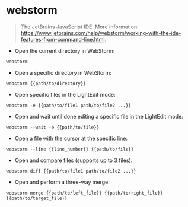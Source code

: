 # webstorm

> The JetBrains JavaScript IDE.
> More information: <https://www.jetbrains.com/help/webstorm/working-with-the-ide-features-from-command-line.html>.

- Open the current directory in WebStorm:

`webstorm`

- Open a specific directory in WebStorm:

`webstorm {{path/to/directory}}`

- Open specific files in the LightEdit mode﻿:

`webstorm -e {{path/to/file1 path/to/file2 ...}}`

- Open and wait until done editing a specific file in the LightEdit mode:

`webstorm --wait -e {{path/to/file}}`

- Open a file with the cursor at the specific line:

`webstorm --line {{line_number}} {{path/to/file}}`

- Open and compare files (supports up to 3 files):

`webstorm diff {{path/to/file1 path/to/file2 ...}}`

- Open and perform a three-way merge:

`webstorm merge {{path/to/left_file}} {{path/to/right_file}} {{path/to/target_file}}`
